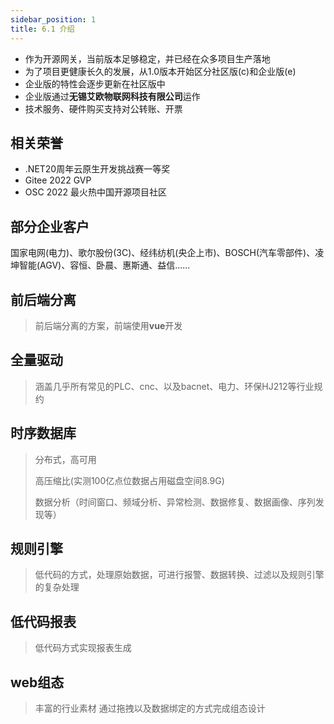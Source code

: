 ```yaml
---
sidebar_position: 1
title: 6.1 介绍
---
```


- 作为开源网关，当前版本足够稳定，并已经在众多项目生产落地
- 为了项目更健康长久的发展，从1.0版本开始区分社区版(c)和企业版(e)
- 企业版的特性会逐步更新在社区版中
- 企业版通过**无锡艾欧物联网科技有限公司**运作
- 技术服务、硬件购买支持对公转账、开票

## 相关荣誉

- .NET20周年云原生开发挑战赛一等奖
- Gitee 2022 GVP
- OSC 2022 最火热中国开源项目社区

## 部分企业客户

国家电网(电力)、歌尔股份(3C)、经纬纺机(央企上市)、BOSCH(汽车零部件)、凌坤智能(AGV)、容恒、卧晨、惠斯通、益信......

## 前后端分离

> 前后端分离的方案，前端使用**vue**开发

## 全量驱动
> 涵盖几乎所有常见的PLC、cnc、以及bacnet、电力、环保HJ212等行业规约

## 时序数据库
> 分布式，高可用
> 
> 高压缩比(实测100亿点位数据占用磁盘空间8.9G)
> 
> 数据分析（时间窗口、频域分析、异常检测、数据修复、数据画像、序列发现等）

## 规则引擎
> 低代码的方式，处理原始数据，可进行报警、数据转换、过滤以及规则引擎的复杂处理

## 低代码报表
> 低代码方式实现报表生成

## web组态
> 丰富的行业素材
> 通过拖拽以及数据绑定的方式完成组态设计